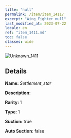 ```yaml
---
title: "null"
permalink: /item/item_1411/
excerpt: "Wing Fighter null"
last_modified_at: 2023-07-22
locale: en
ref: "item_1411.md"
toc: false
classes: wide
---
```



 ![Unknown_1411](/images/item/Settlement_star_p.png)



## Details

 **Name:** *Settlement_star* 

 **Description:** 

 **Rarity:** 1 

 **Type:** 1 

 **Suction:** true 

 **Auto Suction:** false 



